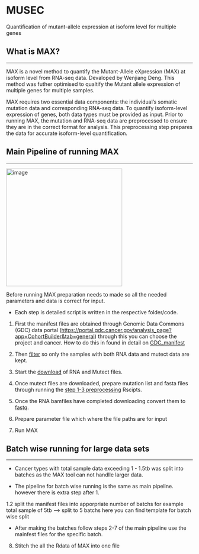 # MUSEC
Quantification of mutant-allele expression at isoform level for multiple genes

## What is MAX?
______________________________________________________________________________________________________________________________________________
MAX is a novel method to quantify the Mutant-Allele eXpression (MAX) at isoform level from RNA-seq data. Devaloped by Wenjiang Deng. This method was futher optimised to qualtify the Mutant allele expression of multiple genes for multiple samples. 

MAX requires two essential data components: the individual’s somatic mutation data and corresponding RNA-seq data. To quantify isoform-level expression of genes, both data types must be provided as input. Prior to running MAX, the mutation and RNA-seq data are preprocessed to ensure they are in the correct format for analysis. This preprocessing step prepares the data for accurate isoform-level quantification.


## Main Pipeline of running MAX
______________________________________________________________________________________________________________________________________________

<img width="313" height="318" alt="image" src="https://github.com/user-attachments/assets/3aa7836e-b8e1-489b-bd5f-39b69d85ae4f" />

Before running MAX preparation needs to made so all the needed parameters and data is correct for input. 
- Each step is detailed script is written in the respective folder/code.

1. First the manifest files are obtained through Genomic Data Commons (GDC) data portal (https://portal.gdc.cancer.gov/analysis_page?app=CohortBuilder&tab=general) through this you can choose the project and cancer. How to do this in found in detail on [GDC_manifest](GDC_manifest.md)

2. Then [filter](./Preprocessing/Manifest_files_filtering) so only the samples with both RNA data and mutect data are kept.

3. Start the [download](./Preprocessing/Download) of RNA and Mutect files. 

4. Once mutect files are downloaded, prepare mutation list and fasta files through running the [step 1-3 preprocessing](Preprocessing/MutationList) Rscipts.

5. Once the RNA bamfiles have completed downloading convert them to [fastq](./Preprocessing/Download). 

6. Prepare parameter file which where the file paths are for input 

7. Run MAX


## Batch wise running for large data sets
_______________________________________________________________________________________________________________________________________________________

* Cancer types with total sample data exceeding 1 - 1.5tb was split into batches as the MAX tool can not handlle larger data.

* The pipeline for batch wise running is the same as main pipeline. however there is extra step after 1.

1.2 split the manifest files into apporpriate number of batchs for example total sample of 5tb --> split to 5 batchs
    here you can find template for batch wise split

* After making the batches follow steps 2-7 of the main pipeline use the mainfest files for the specific batch.

8. Stitch the all the Rdata of MAX into one file







